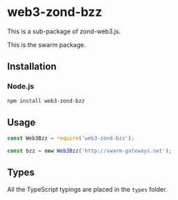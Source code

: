 # web3-zond-bzz


This is a sub-package of zond-web3.js.

This is the swarm package.


## Installation

### Node.js

```bash
npm install web3-zond-bzz
```

## Usage

```js
const Web3Bzz = require('web3-zond-bzz');

const bzz = new Web3Bzz('http://swarm-gateways.net');
```

## Types

All the TypeScript typings are placed in the `types` folder.

